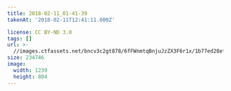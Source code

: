 ```yaml
---
title: 2018-02-11_01-41-39
takenAt: '2018-02-11T12:41:11.000Z'

license: CC BY-ND 3.0
tags: []
url: >-
  //images.ctfassets.net/bncv3c2gt878/6fFWnmtqBnjuJzZX3F6r1x/1b77ed28ef146ee1c1303876caa891ca/2018-02-11_01-41-39_26329906018_o
size: 234746
image:
  width: 1239
  height: 804
---
```

